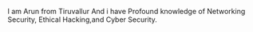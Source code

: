I am Arun from Tiruvallur
And i have Profound knowledge of Networking Security, Ethical Hacking,and Cyber Security.

